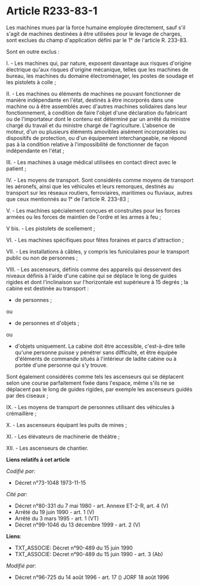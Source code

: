 # Article R233-83-1

Les machines mues par la force humaine employée directement, sauf s'il s'agit de machines destinées à être utilisées pour le
levage de charges, sont exclues du champ d'application défini par le 1° de l'article R. 233-83.

Sont en outre exclus :

I. - Les machines qui, par nature, exposent davantage aux risques d'origine électrique qu'aux risques d'origine mécanique,
telles que les machines de bureau, les machines du domaine électroménager, les postes de soudage et les pistolets à colle ;

II. - Les machines ou éléments de machines ne pouvant fonctionner de manière indépendante en l'état, destinés à être
incorporés dans une machine ou à être assemblés avec d'autres machines solidaires dans leur fonctionnement, à condition de
faire l'objet d'une déclaration du fabricant ou de l'importateur dont le contenu est déterminé par un arrêté du ministre
chargé du travail et du ministre chargé de l'agriculture. L'absence de moteur, d'un ou plusieurs éléments amovibles aisément
incorporables ou dispositifs de protection, ou d'un équipement interchangeable, ne répond pas à la condition relative à
l'impossibilité de fonctionner de façon indépendante en l'état ;

III. - Les machines à usage médical utilisées en contact direct avec le patient ;

IV. - Les moyens de transport. Sont considérés comme moyens de transport les aéronefs, ainsi que les véhicules et leurs
remorques, destinés au transport sur les réseaux routiers, ferroviaires, maritimes ou fluviaux, autres que ceux mentionnés au
1° de l'article R. 233-83 ;

V. - Les machines spécialement conçues et construites pour les forces armées ou les forces de maintien de l'ordre et les
armes à feu ;

V bis. - Les pistolets de scellement ;

VI. - Les machines spécifiques pour fêtes foraines et parcs d'attraction ;

VII. - Les installations à câbles, y compris les funiculaires pour le transport public ou non de personnes ;

VIII. - Les ascenseurs, définis comme des appareils qui desservent des niveaux définis à l'aide d'une cabine qui se déplace
le long de guides rigides et dont l'inclinaison sur l'horizontale est supérieure à 15 degrés ; la cabine est destinée au
transport :

- de personnes ;

ou

- de personnes et d'objets ;

ou

- d'objets uniquement. La cabine doit être accessible, c'est-à-dire telle qu'une personne puisse y pénétrer sans difficulté,
et être équipée d'éléments de commande situés à l'intérieur de ladite cabine ou à portée d'une personne qui s'y trouve.

Sont également considérés comme tels les ascenseurs qui se déplacent selon une course parfaitement fixée dans l'espace, même
s'ils ne se déplacent pas le long de guides rigides, par exemple les ascenseurs guidés par des ciseaux ;

IX. - Les moyens de transport de personnes utilisant des véhicules à crémaillère ;

X. - Les ascenseurs équipant les puits de mines ;

XI. - Les élévateurs de machinerie de théâtre ;

XII. - Les ascenseurs de chantier.

**Liens relatifs à cet article**

_Codifié par_:

  - Décret n°73-1048 1973-11-15

_Cité par_:

  - Décret n°80-331 du 7 mai 1980 - art. Annexe ET-2-R, art. 4 (V)
  - Arrêté du 19 juin 1990 - art. 1 (V)
  - Arrêté du 3 mars 1995 - art. 1 (VT)
  - Décret n°99-1046 du 13 décembre 1999 - art. 2 (V)

**Liens**:

  - TXT_ASSOCIE: Décret n°90-489 du 15 juin 1990
  - TXT_ASSOCIE: Décret n°90-489 du 15 juin 1990 - art. 3 (Ab)

_Modifié par_:

  - Décret n°96-725 du 14 août 1996 - art. 17 () JORF 18 août 1996
